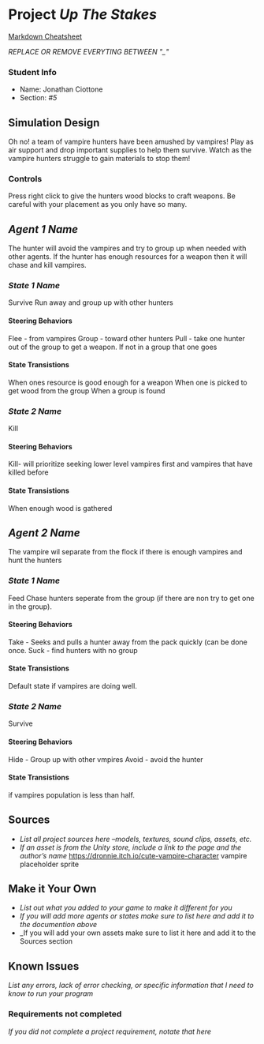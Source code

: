 # Project _Up The Stakes_

[Markdown Cheatsheet](https://github.com/adam-p/markdown-here/wiki/Markdown-Here-Cheatsheet)

_REPLACE OR REMOVE EVERYTING BETWEEN "\_"_

### Student Info

-   Name: Jonathan Ciottone
-   Section: _#5_

## Simulation Design 

Oh no! a team of vampire hunters have been amushed by vampires!  Play as air support and drop important supplies to help them survive. Watch as the vampire hunters struggle to gain materials to stop them! 

### Controls

Press right click to give the hunters wood blocks to craft weapons. Be careful with your placement as you only have so many.



## _Agent 1 Name_

The hunter will avoid the vampires and try to group up when needed with other agents. If the hunter has enough resources for a weapon then it will chase and kill vampires.

### _State 1 Name_

Survive 
Run away and group up with other hunters

#### Steering Behaviors

Flee - from vampires 
Group - toward other hunters
Pull - take one hunter out of the group to get a weapon. If not in a group that one goes

   
#### State Transistions

When ones resource is good enough for a weapon
When one is picked to get wood from the group
When a group is found 
   
### _State 2 Name_

Kill

#### Steering Behaviors

Kill- will prioritize seeking lower level vampires first and vampires that have killed before 

#### State Transistions

When enough wood is gathered

## _Agent 2 Name_

The vampire wil separate from the flock if there is enough vampires and hunt the hunters

### _State 1 Name_

Feed
Chase hunters seperate from the group (if there are non try to get one in the group).
#### Steering Behaviors

Take - Seeks and pulls a hunter away from the pack quickly (can be done once.
Suck - find hunters with no group
#### State Transistions

Default state if vampires are doing well.
   
### _State 2 Name_

Survive 
#### Steering Behaviors

Hide - Group up with other vmpires 
Avoid - avoid the hunter
   
#### State Transistions

if vampires population is less than half.

## Sources

-   _List all project sources here –models, textures, sound clips, assets, etc._
-   _If an asset is from the Unity store, include a link to the page and the author’s name_
https://dronnie.itch.io/cute-vampire-character vampire placeholder sprite

## Make it Your Own

- _List out what you added to your game to make it different for you_
- _If you will add more agents or states make sure to list here and add it to the documention above_
- _If you will add your own assets make sure to list it here and add it to the Sources section

## Known Issues

_List any errors, lack of error checking, or specific information that I need to know to run your program_

### Requirements not completed

_If you did not complete a project requirement, notate that here_

